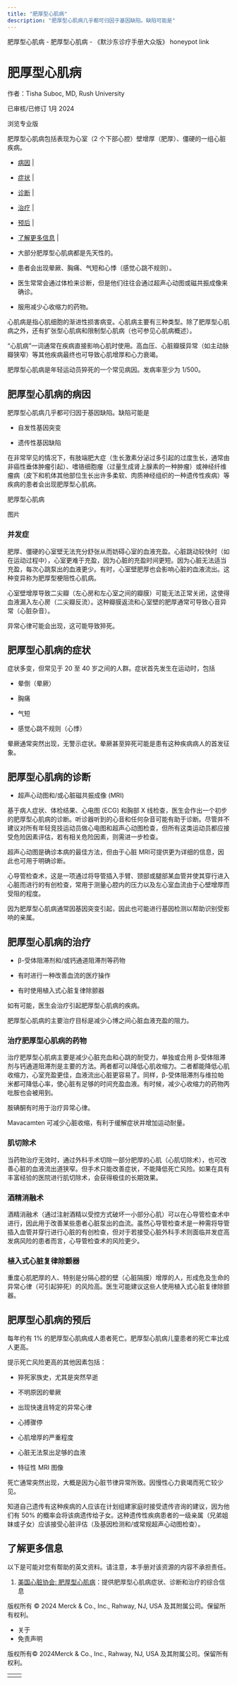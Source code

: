```yaml
---
title: "肥厚型心肌病"
description: "肥厚型心肌病几乎都可归因于基因缺陷。缺陷可能是"
---
```


﻿肥厚型心肌病 \- 肥厚型心肌病 \- 《默沙东诊疗手册大众版》 honeypot link

# 肥厚型心肌病

作者：Tisha Suboc, MD, Rush University

已审核/已修订 1月 2024

浏览专业版

肥厚型心肌病包括表现为心室（2 个下部心腔）壁增厚（肥厚）、僵硬的一组心脏疾病。

- [病因](#病因_v719378_zh) \|
- [症状](#症状_v719381_zh) \|
- [诊断](#诊断_v719390_zh) \|
- [治疗](#治疗_v719396_zh) \|
- [预后](#预后_v719393_zh) \|
- [了解更多信息](#了解更多信息_v52131323_zh) \|

- 大部分肥厚型心肌病都是先天性的。

- 患者会出现晕厥、胸痛、气短和心悸（感觉心跳不规则）。

- 医生常常会通过体检来诊断，但是他们往往会通过超声心动图或磁共振成像来确诊。

- 服用减少心收缩力的药物。


心肌病是指心肌细胞的渐进性损害病变。心肌病主要有三种类型。除了肥厚型心肌病之外，还有扩张型心肌病和限制型心肌病（也可参见心肌病概述）。

“心肌病”一词通常在疾病直接影响心肌时使用。高血压、心脏瓣膜异常（如主动脉瓣狭窄）等其他疾病最终也可导致心肌增厚和心力衰竭。

肥厚型心肌病是年轻运动员猝死的一个常见病因。发病率至少为 1/500。

## 肥厚型心肌病的病因

肥厚型心肌病几乎都可归因于基因缺陷。缺陷可能是

- 自发性基因突变

- 遗传性基因缺陷


在非常罕见的情况下，有肢端肥大症（生长激素分泌过多引起的过度生长，通常由非癌性垂体肿瘤引起）、嗜铬细胞瘤（过量生成肾上腺素的一种肿瘤）或神经纤维瘤病（皮下和机体其他部位生长出许多柔软、肉质神经组织的一种遗传性疾病）等疾病的患者会出现肥厚型心肌病。

肥厚型心肌病



图片

### 并发症

肥厚、僵硬的心室壁无法充分舒张从而妨碍心室的血液充盈。心脏跳动较快时（如在运动过程中），心室更难于充盈，因为心脏的充盈时间更短。因为心脏无法适当充盈，每次心跳泵出的血液更少。有时，心室壁肥厚也会影响心脏的血液流出。这种变异称为肥厚型梗阻性心肌病。

心室壁增厚导致二尖瓣（左心房和左心室之间的瓣膜）可能无法正常关闭，这使得血液漏入左心房（二尖瓣反流）。这种瓣膜返流和心室壁的肥厚通常可导致心音异常（心脏杂音）。

异常心律可能会出现，这可能导致猝死。

## 肥厚型心肌病的症状

症状多变，但常见于 20 至 40 岁之间的人群。症状首先发生在运动时，包括

- 晕倒（晕厥）

- 胸痛

- 气短

- 感觉心跳不规则（心悸）


晕厥通常突然出现，无警示症状。晕厥甚至猝死可能是患有这种疾病病人的首发征象。

## 肥厚型心肌病的诊断

- 超声心动图和/或心脏磁共振成像 (MRI)


基于病人症状、体检结果、心电图 (ECG) 和胸部 X 线检查，医生会作出一个初步的肥厚型心肌病的诊断。听诊器听到的心音和任何杂音可能有助于诊断。尽管并不建议对所有年轻竞技运动员做心电图和超声心动图检查，但所有这类运动员都应接受危险因素评估，若有相关危险因素，则需进一步检查。

超声心动图是确诊本病的最佳方法，但由于心脏 MRI可提供更为详细的信息，因此也可用于明确诊断。

心导管检查术，这是一项通过将导管插入手臂、颈部或腿部某血管并使其穿行进入心脏而进行的有创检查，常用于测量心腔内的压力以及左心室血流由于心壁增厚而受阻的程度。

因为肥厚型心肌病通常因基因突变引起，因此也可能进行基因检测以帮助识别受影响的亲属。

## 肥厚型心肌病的治疗

- β-受体阻滞剂和/或钙通道阻滞剂等药物

- 有时进行一种改善血流的医疗操作

- 有时使用植入式心脏复律除颤器


如有可能，医生会治疗引起肥厚型心肌病的疾病。

肥厚型心肌病的主要治疗目标是减少心博之间心脏血液充盈的阻力。

### 治疗肥厚型心肌病的药物

治疗肥厚型心肌病主要是减少心脏充血和心跳的耐受力，单独或合用 β-受体阻滞剂与钙通道阻滞剂是主要的方法。两者都可以降低心肌收缩力。二者都能降低心肌收缩力，心室充盈更佳，血液流出心脏更容易了。同样，β-受体阻滞剂与维拉帕米都可降低心率，使心脏有足够的时间充盈血液。有时候，减少心收缩力的药物丙吡胺也会被用到。

胺碘酮有时用于治疗异常心律。

Mavacamten 可减少心脏收缩，有利于缓解症状并增加运动耐量。

### 肌切除术

当药物治疗无效时，通过外科手术切除一部分肥厚的心肌（心肌切除术），也可改善心脏的血液流出道狭窄。但手术只能改善症状，不能降低死亡风险。如果在具有丰富经验的医院进行肌切除术，会获得极佳的长期效果。

### 酒精消融术

酒精消融术（通过注射酒精以受控方式破坏一小部分心肌）可以在心导管检查术中进行，因此用于改善某些患者心脏泵出的血流。虽然心导管检查术是一种需将导管插入血管并穿行进行心脏的有创检查，但对于若接受心脏外科手术则面临并发症高发病风险的患者而言，心导管检查术的风险更少。

### 植入式心脏复律除颤器

重度心肌肥厚的人、特别是分隔心腔的壁（心脏隔膜）增厚的人，形成危及生命的异常心律（可引起猝死）的风险高。医生可能建议这些人使用植入式心脏复律除颤器。

## 肥厚型心肌病的预后

每年约有 1% 的肥厚型心肌病成人患者死亡。肥厚型心肌病儿童患者的死亡率比成人更高。

提示死亡风险更高的其他因素包括：

- 猝死家族史，尤其是突然早逝

- 不明原因的晕厥

- 出现快速且特定的异常心律

- 心搏骤停

- 心肌增厚的严重程度

- 心脏无法泵出足够的血液

- 特征性 MRI 图像


死亡通常突然出现，大概是因为心脏节律异常所致。因慢性心力衰竭而死亡较少见。

知道自己遗传有这种疾病的人应该在计划组建家庭时接受遗传咨询的建议，因为他们有 50% 的概率会将该病遗传给子女。这种遗传性疾病患者的一级亲属（兄弟姐妹或子女）应该接受心脏评估（及基因检测和/或常规超声心动图检查）。

## 了解更多信息

以下是可能对您有帮助的英文资料。请注意，本手册对该资源的内容不承担责任。

1. [美国心脏协会: 肥厚型心肌病](https://www.heart.org/en/health-topics/cardiomyopathy/what-is-cardiomyopathy-in-adults/hypertrophic-cardiomyopathy)：提供肥厚型心肌病症状、诊断和治疗的综合信息




版权所有 © 2024
Merck & Co., Inc., Rahway, NJ, USA 及其附属公司。保留所有权利。

- 关于
- 免责声明

版权所有© 2024Merck & Co., Inc., Rahway, NJ, USA 及其附属公司。保留所有权利。

|     |     |
| --- | --- |
|  |  |